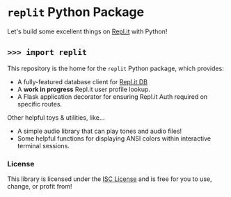 # `replit` Python Package

Let's build some excellent things on [Repl.it](https://repl.it) with Python!


## `>>> import replit`

This repository is the home for the `replit` Python package, which provides:

- A fully-featured database client for [Repl.it DB](https://docs.repl.it/misc/database)
- A **work in progress** Repl.it user profile lookup.
- A Flask application decorator for ensuring Repl.it Auth required on specific routes.

Other helpful toys & utilities, like...

- A simple audio library that can play tones and audio files!
- Some helpful functions for displaying ANSI colors within interactive terminal sessions.

### License

This library is licensed under the [ISC License](https://en.wikipedia.org/wiki/ISC_license) and is free for you to use, change, or profit from!
